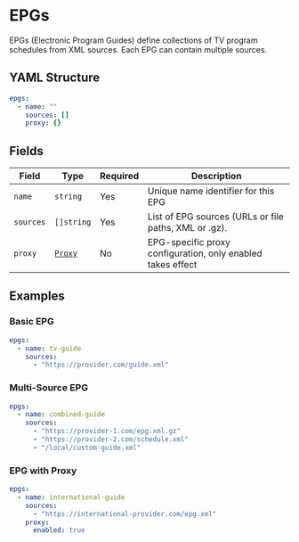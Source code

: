 # EPGs

EPGs (Electronic Program Guides) define collections of TV program schedules from XML sources. Each EPG can contain
multiple sources.

## YAML Structure

```yaml
epgs:
  - name: ""
    sources: []
    proxy: {}
```

## Fields

| Field     | Type                  | Required | Description                                                          |
|-----------|-----------------------|----------|----------------------------------------------------------------------|
| `name`    | `string`              | Yes      | Unique name identifier for this EPG                                  |
| `sources` | `[]string` | Yes      | List of EPG sources (URLs or file paths, XML or .gz). |
| `proxy`   | [`Proxy`](./proxy.md) | No       | EPG-specific proxy configuration, only enabled takes effect          |

## Examples

### Basic EPG

```yaml
epgs:
  - name: tv-guide
    sources:
      - "https://provider.com/guide.xml"
```

### Multi-Source EPG

```yaml
epgs:
  - name: combined-guide
    sources:
      - "https://provider-1.com/epg.xml.gz"
      - "https://provider-2.com/schedule.xml"
      - "/local/custom-guide.xml"
```

### EPG with Proxy

```yaml
epgs:
  - name: international-guide
    sources:
      - "https://international-provider.com/epg.xml"
    proxy:
      enabled: true
```
